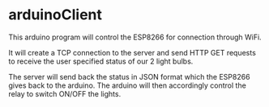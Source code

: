 # arduinoClient

This arduino program will control the ESP8266 for connection through WiFi.

It will create a TCP connection to the server and send HTTP GET requests to receive the user specified status of our 2 light bulbs.

The server will send back the status in JSON format which the ESP8266 gives back to the arduino. The arduino will then accordingly control the relay to switch ON/OFF the lights.

